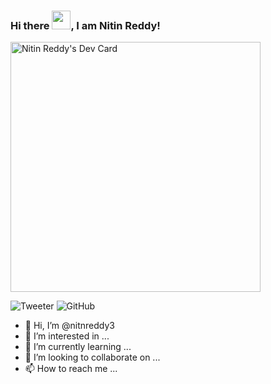 ### Hi there <img src="https://raw.githubusercontent.com/MartinHeinz/MartinHeinz/master/wave.gif" width="30px">, I am Nitin Reddy!

<a href="https://app.daily.dev/nitnreddy3"><img src="https://api.daily.dev/devcards/96078f8ead61495eb53954233ca991c5.png?r=uoi" width="400" alt="Nitin Reddy's Dev Card"/></a>

![Tweeter](https://img.shields.io/twitter/follow/nitkr?style=social)
![GitHub](https://img.shields.io/github/followers/nitnreddy3?style=social)

- 👋 Hi, I’m @nitnreddy3
- 👀 I’m interested in ...
- 🌱 I’m currently learning ...
- 💞️ I’m looking to collaborate on ...
- 📫 How to reach me ...
